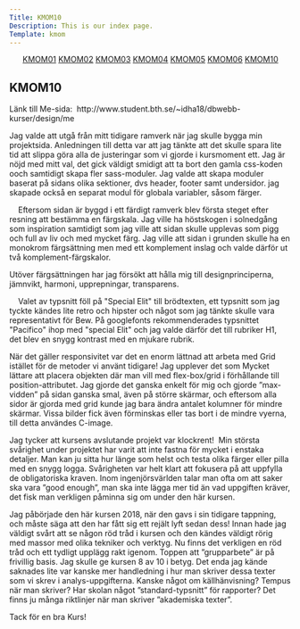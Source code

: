 ```yaml
---
Title: KMOM10
Description: This is our index page.
Template: kmom
---
```

<div class="leftmenue">
<ul>
<a href="%base_url%?report/kmom01">KMOM01</a>
<a href="%base_url%?report/kmom02">KMOM02</a>
<a href="%base_url%?report/kmom03">KMOM03</a>
<a href="%base_url%?report/kmom04">KMOM04</a>
<a href="%base_url%?report/kmom05">KMOM05</a>
<a href="%base_url%?report/kmom06">KMOM06</a>
<a class="active" href="%base_url%?report/kmom10">KMOM10</a>
</ul>
</div>

<div class="righttext">

<h2>KMOM10</h2>
Länk till Me-sida:  http://www.student.bth.se/~idha18/dbwebb-kurser/design/me

Jag valde att utgå från mitt tidigare ramverk när jag skulle bygga min projektsida. Anledningen till detta var att jag tänkte att det skulle spara lite tid att slippa göra alla de justeringar som vi gjorde i kursmoment ett. Jag är nöjd med mitt val, det gick väldigt smidigt att ta bort den gamla css-koden ooch samtidigt skapa fler sass-moduler. Jag valde att skapa moduler baserat på sidans olika sektioner, dvs header, footer samt undersidor. jag skapade också en separat modul för globala variabler, såsom färger.

    Eftersom sidan är byggd i ett färdigt ramverk blev första steget efter resning att bestämma en färgskala. Jag ville ha höstskogen i solnedgång som inspiration samtidigt som jag ville att sidan skulle upplevas som pigg och full av liv och med mycket färg. Jag ville att sidan i grunden skulle ha en monokrom färgsättning men med ett komplement inslag och valde därför ut två komplement-färgskalor.

Utöver färgsättningen har jag försökt att hålla mig till designprinciperna, jämnvikt, harmoni, upprepningar, transparens.

    Valet av typsnitt föll på "Special Elit" till brödtexten, ett typsnitt som jag tyckte kändes lite retro och hipster och något som jag tänkte skulle vara representativt för Bew. På googlefonts rekommenderades typsnittet "Pacifico" ihop med "special Elit" och jag valde därför det till rubriker H1, det blev en snygg kontrast med en mjukare rubrik.

När det gäller responsivitet var det en enorm lättnad att arbeta med Grid istället för de metoder vi använt tidigare! Jag upplever det som Mycket lättare att placera objekten där man vill med flex-box/grid i förhållande till position-attributet. Jag gjorde det ganska enkelt för mig och gjorde ”max-vidden” på sidan ganska smal, även på större skärmar, och eftersom alla sidor är gjorda med grid kunde jag bara ändra antalet kolumner för mindre skärmar. Vissa bilder fick även förminskas eller tas bort i de mindre vyerna, till detta användes C-image.

Jag tycker att kursens avslutande projekt var klockrent!  Min största svårighet under projektet har varit att inte fastna för mycket i enstaka detaljer. Man kan ju sitta hur länge som helst och testa olika färger eller pilla med en snygg logga. Svårigheten var helt klart att fokusera på att uppfylla de obligatoriska kraven. Inom ingenjörsvärlden talar man ofta om att saker ska vara ”good enough”, man ska inte lägga mer tid än vad uppgiften kräver, det fisk man verkligen påminna sig om under den här kursen. 

Jag påbörjade den här kursen 2018, när den gavs i sin tidigare tappning, och måste säga att den har fått sig ett rejält lyft sedan dess! Innan hade jag väldigt svårt att se någon röd tråd i kursen och den kändes väldigt rörig med massor med olika tekniker och verktyg. Nu finns det verkligen en röd tråd och ett tydligt upplägg rakt igenom. Toppen att ”grupparbete” är på frivillig basis. Jag skulle ge kursen 8 av 10 i betyg. Det enda jag kände saknades lite var kanske mer handledning i hur man skriver dessa texter som vi skrev i analys-uppgifterna. Kanske något om källhänvisning? Tempus när man skriver? Har skolan något ”standard-typsnitt” för rapporter? Det finns ju många riktlinjer när man skriver ”akademiska texter”.


Tack för en bra Kurs!
</div>
